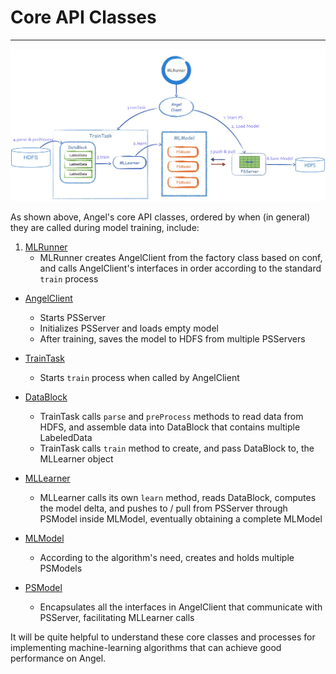# Core API Classes

---

![](../img/angel_class_diagram.png)

As shown above, Angel's core API classes, ordered by when (in general) they are called during model training, include: 

1. [MLRunner](MLRunner_en.md)
	* MLRunner creates AngelClient from the factory class based on conf, and calls AngelClient's interfaces in order according to the standard `train` process

* [AngelClient](AngelClient.md)
	* Starts PSServer
	* Initializes PSServer and loads empty model
	* After training, saves the model to HDFS from multiple PSServers

* [TrainTask](Task.md)
	* Starts `train` process when called by AngelClient

* [DataBlock](DataBlock.md)
	* TrainTask calls `parse` and `preProcess` methods to read data from HDFS, and assemble data into DataBlock that contains multiple LabeledData 
	* TrainTask calls `train` method to create, and pass DataBlock to, the MLLearner object
	
* [MLLearner](MLLearner_en.md)
	* MLLearner calls its own `learn` method, reads DataBlock, computes the model delta, and pushes to / pull from PSServer through PSModel inside MLModel, eventually obtaining a complete MLModel

* [MLModel](MLModel.md)
	* According to the algorithm's need, creates and holds multiple PSModels

* [PSModel](PSModel.md)
	* Encapsulates all the interfaces in AngelClient that communicate with PSServer, facilitating MLLearner calls



It will be quite helpful to understand these core classes and processes for implementing machine-learning algorithms that can achieve good performance on Angel. 

